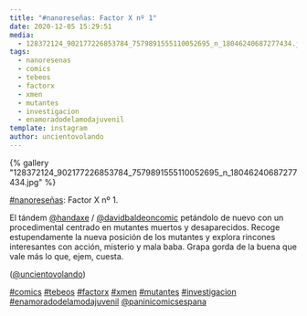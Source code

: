 ```yaml
---
title: "#nanoreseñas: Factor X nº 1"
date: 2020-12-05 15:29:51
media: 
  - 128372124_902177226853784_7579891555110052695_n_18046240687277434.jpg
tags: 
  - nanoresenas
  - comics
  - tebeos
  - factorx
  - xmen
  - mutantes
  - investigacion
  - enamoradodelamodajuvenil
template: instagram
author: uncientovolando
---
```


{% gallery "128372124_902177226853784_7579891555110052695_n_18046240687277434.jpg" %}

[#nanoreseñas](/tags/nanoresenas): Factor X nº 1.

El tándem [@handaxe](https://instagram.com/handaxe) / [@davidbaldeoncomic](https://instagram.com/davidbaldeoncomic) petándolo de nuevo con un procedimental centrado en mutantes muertos y desaparecidos. Recoge estupendamente la nueva posición de los mutantes y explora rincones interesantes con acción, misterio y mala baba. Grapa gorda de la buena que vale más lo que, ejem, cuesta.

([@uncientovolando](https://instagram.com/uncientovolando))

[#comics](/tags/comics) [#tebeos](/tags/tebeos) [#factorx](/tags/factorx) [#xmen](/tags/xmen) [#mutantes](/tags/mutantes) [#investigacion](/tags/investigacion) [#enamoradodelamodajuvenil](/tags/enamoradodelamodajuvenil) [@paninicomicsespana](https://instagram.com/paninicomicsespana)
